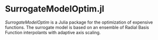 # SurrogateModelOptim.jl
*SurrogateModelOptim* is a Julia package for the optimization of expensive functions. 
The surrogate model is based on an ensemble of Radial Basis Function interpolants with adaptive axis scaling.